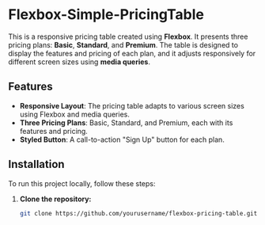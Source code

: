 # Flexbox-Simple-PricingTable

This is a responsive pricing table created using **Flexbox**. It presents three pricing plans: **Basic**, **Standard**, and **Premium**. The table is designed to display the features and pricing of each plan, and it adjusts responsively for different screen sizes using **media queries**.

## Features

- **Responsive Layout**: The pricing table adapts to various screen sizes using Flexbox and media queries.
- **Three Pricing Plans**: Basic, Standard, and Premium, each with its features and pricing.
- **Styled Button**: A call-to-action "Sign Up" button for each plan.

## Installation

To run this project locally, follow these steps:

1. **Clone the repository:**
   ```bash
   git clone https://github.com/yourusername/flexbox-pricing-table.git
